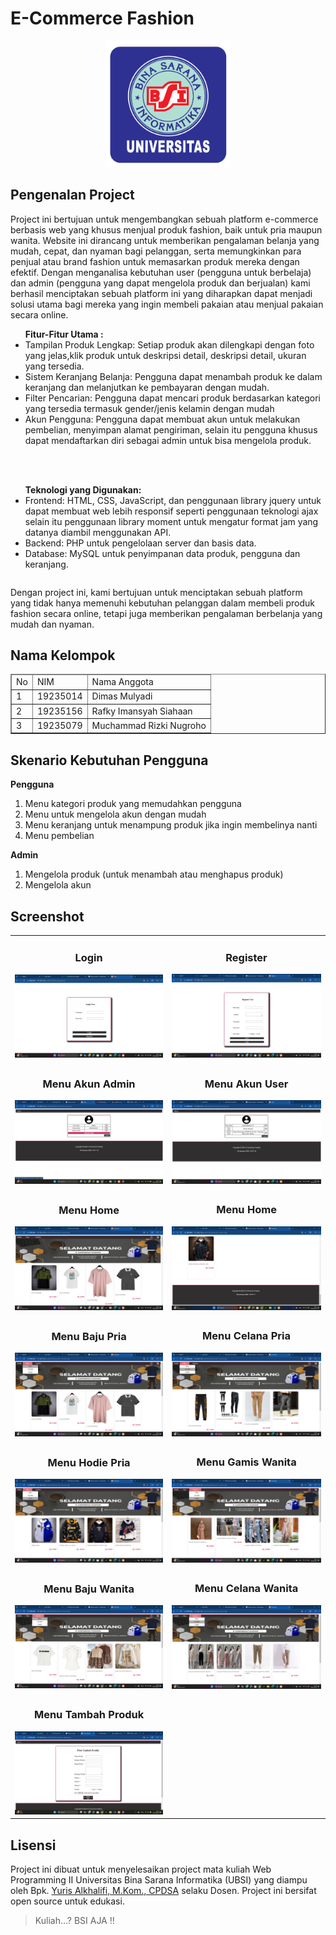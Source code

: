 # E-Commerce Fashion

<p align="center"><img src="foto/Logo UBSI.png" width="200" alt="Logo UBSI"></p>


## Pengenalan Project

Project ini bertujuan untuk mengembangkan sebuah platform e-commerce berbasis web yang khusus menjual produk fashion, baik untuk pria maupun wanita. Website ini dirancang untuk memberikan pengalaman belanja yang mudah, cepat, dan nyaman bagi pelanggan, serta memungkinkan para penjual atau brand fashion untuk memasarkan produk mereka dengan efektif. Dengan menganalisa kebutuhan user (pengguna untuk berbelaja) dan admin (pengguna yang dapat mengelola produk dan berjualan) kami berhasil menciptakan sebuah platform ini yang diharapkan dapat menjadi solusi utama bagi mereka yang ingin membeli pakaian atau menjual pakaian secara online.

<table>
<ul>
<strong>Fitur-Fitur Utama :</strong>
<li>Tampilan Produk Lengkap: Setiap produk akan dilengkapi dengan foto yang jelas,klik produk untuk deskripsi detail, deskripsi detail, ukuran yang tersedia.</li>
<li>Sistem Keranjang Belanja: Pengguna dapat menambah produk ke dalam keranjang dan melanjutkan ke pembayaran dengan mudah.</li>
<li>Filter Pencarian: Pengguna dapat mencari produk berdasarkan kategori yang tersedia termasuk gender/jenis kelamin dengan mudah</li>
<li>Akun Pengguna: Pengguna dapat membuat akun untuk melakukan pembelian, menyimpan alamat pengiriman, selain itu pengguna khusus dapat mendaftarkan diri sebagai admin untuk bisa mengelola produk.</li>
</ul><br><br>

<ul>
<strong>Teknologi yang Digunakan:</strong>

<li>Frontend: HTML, CSS, JavaScript, dan penggunaan library jquery untuk dapat membuat web lebih responsif seperti penggunaan teknologi ajax selain itu penggunaan library moment untuk mengatur format jam yang datanya diambil menggunakan API.</li>
<li>Backend: PHP untuk pengelolaan server dan basis data.</li>
<li>Database: MySQL untuk penyimpanan data produk, pengguna dan keranjang.</li>
</ul>
</table>

Dengan project ini, kami bertujuan untuk menciptakan sebuah platform yang tidak hanya memenuhi kebutuhan pelanggan dalam membeli produk fashion secara online, tetapi juga memberikan pengalaman berbelanja yang mudah dan nyaman.

## Nama Kelompok
<table border="1">
  <thead>
    <tr>
      <td>No</td>
      <td>NIM</td>
      <td>Nama Anggota</td>
    </tr>
  <thead>
  <tbody>
    <tr>
      <td>1</td>
      <td>19235014</td>
      <td>Dimas Mulyadi</td>
    </tr>
    <tr>
      <td>2</td>
      <td>19235156</td>
      <td>Rafky Imansyah Siahaan</td>
    </tr>
    <tr>
      <td>3</td>
      <td>19235079</td>
      <td>Muchammad  Rizki Nugroho</td>
    </tr>
   
  </tbody>
</table>

## Skenario Kebutuhan Pengguna
<strong>Pengguna</strong>
<ol>
<li>Menu kategori produk yang memudahkan pengguna</li>
<li>Menu untuk mengelola akun dengan mudah</li>
<li>Menu keranjang untuk menampung produk jika ingin membelinya nanti</li>
<li>Menu pembelian</li>
</ol>

<strong>Admin</strong>
<ol>
<li>Mengelola produk (untuk menambah atau menghapus produk)</li>
<li>Mengelola akun</li>
</ol>
<!-- Sesuaikan dengan hak akses dari project masing-masing kelompok -->

## Screenshot
<table width="100%">
<tr>
<td><h3 align="center">Login</h3><img src="foto/login.png"></td>
<td><h3 align="center">Register</h3><img src="foto/register.png"></td>
</tr>
<tr>
<td><h3 align="center">Menu Akun Admin</h3><img src="foto/akun_admin.png"></td>
<td><h3 align="center">Menu Akun User</h3><img src="foto/akun_user.png"></td>
</tr>
<tr>
<td><h3 align="center">Menu Home</h3><img src="foto/menu_home.png"></td>
<td><h3 align="center">Menu Home</h3><img src="foto/home_bawa.png"></td>
</tr>
<tr>
<td><h3 align="center">Menu Baju Pria</h3><img src="foto/pria_baju.png"></td>
<td><h3 align="center">Menu Celana Pria</h3><img src="foto/pria_celana.png"></td>
</tr>
<tr>
<td><h3 align="center">Menu Hodie Pria</h3><img src="foto/pria_hodie.png"></td>
<td><h3 align="center">Menu Gamis Wanita</h3><img src="foto/wanita_gamis.png"></td>
</tr>
<tr>
<td><h3 align="center">Menu Baju Wanita</h3><img src="foto/wanita_baju.png"></td>
<td><h3 align="center">Menu Celana Wanita</h3><img src="foto/wanita_celana.png"></td>
</tr>
<tr>
<td><h3 align="center">Menu Tambah Produk</h3><img src="foto/menu_upload_produk.png"></td>
</tr>
</table>

## Lisensi

Project ini dibuat untuk menyelesaikan project mata kuliah Web Programming II Universitas Bina Sarana Informatika (UBSI) yang diampu oleh Bpk. <a href="https://github.com/yuris60">Yuris Alkhalifi, M.Kom., CPDSA</a> selaku Dosen. Project ini bersifat open source untuk edukasi.
<!-- Kalian boleh mengubah bentuk lisensi ini sesuai kesepakatan kelompok apakah akan bersifat open source atau tidak -->
<blockquote>Kuliah...? BSI AJA !!</blockquote>

